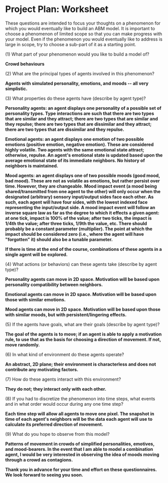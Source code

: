 # Project Plan: Worksheet

These questions are intended to focus your thoughts on a phenomenon for which you would eventually like to build an ABM model. It is important to choose a phenomenon of limited scope so that you can make progress with your model.  Even if the phenomenon you would eventually like to address is large in scope, try to choose a sub-part of it as a starting point.

(1) What part of your phenomenon would you like to build a model of?

<strong>
Crowd behaviours
</strong>

(2) What are the principal types of agents involved in this phenomenon?

<strong>
Agents with simulated personality, emotions, and moods -- all very simplistic.
</strong>

(3)   What properties do these agents have (describe by agent type)?

<strong>
Personality agents: an agent displays one personality of a possible set of personality types. Type interactions are such that there are two types that are similar and they attract; there are two types that are similar and they repulse; there are two types that are dissimilar and they attract; there are two types that are dissimilar and they repulse.

Emotional agents: an agent displays one emotion of two possible emotions (positive emotion, negative emotion). These are considered highly volatile. Two agents with the same emotional state attract; otherwise, repulse. An agent's emotional state is updated based upon the average emotional state of its immediate neighbors. No history of neighbors is maintained.

Mood agents: an agent displays one of two possible moods (good mood, bad mood). These are not as volatile as emotions, but rather persist over time. However, they are changeable. Mood impact event (a mood being shared/transmitted from one agent to the other) will only occur when the designated (arbitrary) sensory input/output sides face each other. As such, each agent will have four sides, with the lowest indexed face representing the input/output side. A mood impact event will follow an inverse square law as far as the degree to which it effects a given agent: at one tick, impact is 100% of the value; after two ticks, the impact is 1/4th the value; after three ticks, 1/9th the value, etc. There should probably be a constant parameter (multiplier). The point at which the impact should be considered zero (i.e., where the agent will have "forgotten" it) should also be a tunable parameter.

If there is time at the end of the course, combinations of these agents in a single agent will be explored.
</strong>

(4)   What actions (or behaviors) can these agents take (describe by agent type)?

<strong>
Personality agents can move in 2D space. Motivation will be based upon personality compatibility between neighbors.

Emotional agents can move in 2D space. Motivation will be based upon those with similar emotions.

Mood agents can move in 2D space. Motivation will be based upon those with similar moods, but with persistent/lingering effects.
</strong>

(5)   If the agents have goals, what are their goals (describe by agent type)?

<strong>
The goal of the agents is to move; if an agent is able to apply a motivation rule, to use that as the basis for choosing a direction of movement. If not, move randomly.
</strong>

(6)   In what kind of environment do these agents operate?

<strong>
An abstract, 2D plane; their environment is characterless and does not contribute any motivating factors.
</strong>

(7)   How do these agents interact with this environment?

<strong>
They do not; they interact only with each other.
</strong>

(8)   If you had to discretize the phenomenon into time steps, what events and in what order would occur during any one time step?

<strong>
Each time step will allow all agents to move one pixel. The snapshot in time of each agent's neighbors will be the data each agent will use to calculate its preferred direction of movement.
</strong>

(9)   What do you hope to observe from this model?

<strong>
Patterns of movement in crowds of simplified personalities, emotives, and mood-bearers. In the event that I am able to model a combination agent, I would be very interested in observing the idea of moods moving through a crowd as contagions.

Thank you in advance for your time and effort on these questionnaires.  We look forward to seeing you soon.
</strong>
